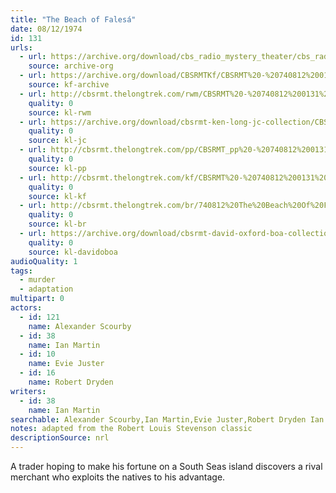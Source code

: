 ```yaml
---
title: "The Beach of Falesá"
date: 08/12/1974
id: 131
urls: 
  - url: https://archive.org/download/cbs_radio_mystery_theater/cbs_radio_mystery_theater-0101-0150.zip/cbs_radio_mystery_theater-0101-0150%2Fcbsrmt_0131_the_beach_of_falesa.mp3
    source: archive-org
  - url: https://archive.org/download/CBSRMTKf/CBSRMT%20-%20740812%200131%20The%20Beach%20Of%20Falesa_kf.mp3
    source: kf-archive
  - url: http://cbsrmt.thelongtrek.com/rwm/CBSRMT%20-%20740812%200131%20The%20Beach%20of%20Falesa_rwm.mp3
    quality: 0
    source: kl-rwm
  - url: https://archive.org/download/cbsrmt-ken-long-jc-collection/CBSRMT - 740812 0131 Beach Of Falesa vbr kb_jc.mp3
    quality: 0
    source: kl-jc
  - url: http://cbsrmt.thelongtrek.com/pp/CBSRMT_pp%20-%20740812%200131%20The%20Beach%20of%20Falesa.mp3
    quality: 0
    source: kl-pp
  - url: http://cbsrmt.thelongtrek.com/kf/CBSRMT%20-%20740812%200131%20The%20Beach%20Of%20Falesa_kf.mp3
    quality: 0
    source: kl-kf
  - url: http://cbsrmt.thelongtrek.com/br/740812%20The%20Beach%20Of%20Fales%C3%A1%20-%20WOR.mp3
    quality: 0
    source: kl-br
  - url: https://archive.org/download/cbsrmt-david-oxford-boa-collection/CBSRMT-740812-0131-The-Beach-of-Falesa-(64-44)_kf-{BoA}.mp3
    quality: 0
    source: kl-davidoboa
audioQuality: 1
tags: 
  - murder
  - adaptation
multipart: 0
actors:  
  - id: 121
    name: Alexander Scourby  
  - id: 38
    name: Ian Martin  
  - id: 10
    name: Evie Juster  
  - id: 16
    name: Robert Dryden
writers:  
  - id: 38
    name: Ian Martin
searchable: Alexander Scourby,Ian Martin,Evie Juster,Robert Dryden Ian Martin
notes: adapted from the Robert Louis Stevenson classic
descriptionSource: nrl
---
```

A trader hoping to make his fortune on a South Seas island discovers a rival merchant who exploits the natives to his advantage.